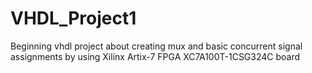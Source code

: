 # VHDL_Project1
Beginning vhdl project about creating mux and basic concurrent signal assignments by using Xilinx Artix-7 FPGA XC7A100T-1CSG324C board

